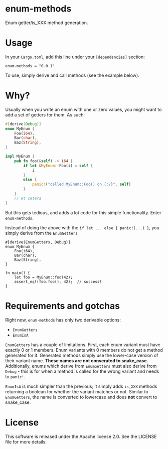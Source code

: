 # enum-methods

Enum getter/is\_XXX method generation.

# Usage

In your `Cargo.toml`, add this line under your `[dependencies]` section:

```toml,no_run
enum-methods = "0.0.1"
```

To use, simply derive and call methods (see the example below).

# Why?

Usually when you write an enum with one or zero values, you might want to
add a set of getters for them. As such:

```rust
#[derive(Debug)]
enum MyEnum {
    Foo(i64),
    Bar(char),
    Baz(String),
}

impl MyEnum {
    pub fn foo(&self) -> i64 {
        if let &MyEnum::Foo(i) = self {
            i
        }
        else {
            panic!("called MyEnum::Foo() on {:?}", self)
        }
    }
    // et cetera
}

```

But this gets tedious, and adds a lot code for this simple functionality.
Enter `enum-methods`.

Instead of doing the above with the `if let ... else { panic!(...) }`, you
simply derive from the `EnumGetters`
```
#[derive(EnumGetters, Debug)]
enum MyEnum {
    Foo(i64),
    Bar(char),
    Baz(String),
}

fn main() {
    let foo = MyEnum::foo(42);
    assert_eq!(foo.foo(), 42);  // success!
}
```

# Requirements and gotchas

Right now, `enum-methods` has only two derivable options:
* `EnumGetters`
* `EnumIsA`

`EnumGetters` has a couple of limitations. First, each enum variant must
have exactly 0 or 1 members. Enum variants with 0 members do not get a
method generated for it. Generated methods simply use the lower-case
version of their variant name. **These names are not converated to
snake_case.** Additionally, enums which derive from `EnumGetters` must also
derive from `Debug` - this is for when a method is called for the wrong
variant and needs to `panic!`.

`EnumIsA` is much simpler than the previous; it simply adds `is_XXX`
methods returning a boolean for whether the variant matches or not. Similar
to `EnumGetters`, the name is converted to lowercase and does **not** 
convert to snake\_case.

# License

This software is released under the Apache license 2.0. See the LICENSE file
for more details.
